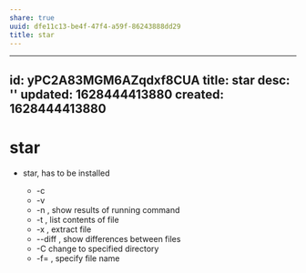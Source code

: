 ```yaml
---
share: true
uuid: dfe11c13-be4f-47f4-a59f-86243888dd29
title: star
---
```

---
id: yPC2A83MGM6AZqdxf8CUA
title: star
desc: ''
updated: 1628444413880
created: 1628444413880
---
# star
*   star, has to be installed
    
    *   \-c
    *   \-v
    *   \-n , show results of running command
    *   \-t , list contents of file
    *   \-x , extract file
    *   \--diff , show differences between files
    *   \-C change to specified directory
    *   \-f= , specify file name